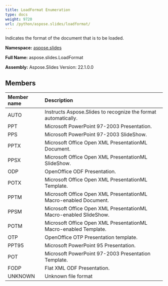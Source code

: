 ```yaml
---
title: LoadFormat Enumeration
type: docs
weight: 9720
url: /python/aspose.slides/loadformat/
---
```


Indicates the format of the document that is to be loaded.

**Namespace:** [aspose.slides](/python/aspose.slides/)

**Full Name:** aspose.slides.LoadFormat

**Assembly:**  Aspose.Slides Version: 22.1.0.0

## **Members**
|**Member name**|**Description**|
| :- | :- |
|AUTO|Instructs Aspose.Slides to recognize the format automatically.|
|PPT|Microsoft PowerPoint 97-2003 Presentation.|
|PPS|Microsoft PowerPoint 97-2003 SlideShow.|
|PPTX|Microsoft Office Open XML PresentationML Document.|
|PPSX|Microsoft Office Open XML PresentationML SlideShow.|
|ODP|OpenOffice ODF Presentation.|
|POTX|Microsoft Office Open XML PresentationML Template.|
|PPTM|Microsoft Office Open XML PresentationML Macro-enabled Document.|
|PPSM|Microsoft Office Open XML PresentationML Macro-enabled SlideShow.|
|POTM|Microsoft Office Open XML PresentationML Macro-enabled Template.|
|OTP|OpenOffice OTP Presentation template.|
|PPT95|Microsoft PowerPoint 95 Presentation.|
|POT|Microsoft PowerPoint 97-2003 Presentation Template.|
|FODP|Flat XML ODF Presentation.|
|UNKNOWN|Unknown file format|
